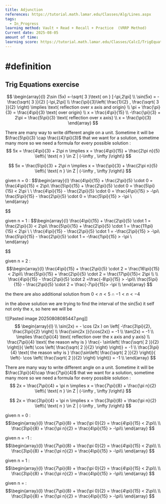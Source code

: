 ```yaml
---
title: Adjunction
references: https://tutorial.math.lamar.edu/Classes/Alg/Lines.aspx
tags:
  - In_Progress
learning method: Vault + Read + Recall + Practice  (VRRP Method)
Current date: 2025-08-05
amount of time: 
learning score: https://tutorial.math.lamar.edu/Classes/CalcI/TrigEquations.aspx
---
```

# #definition 


##  Trig Equations  exercise



$$
\begin{array}{l} 
2\sin (5x) =-\sqrt{ 3 }\text{ on } [-\pi,2\pi] \\
\sin(5x)  =  -\frac{\sqrt{ 3 }}{2} [-\pi,2\pi]  \\
\frac{\pi}{3}\left( \frac{1}{2} , \frac{\sqrt{ 3 }}{2} \right)  \implies \text{ reflection over x axis and origin} \\
  \pi + \frac{\pi}{3}  = \frac{4\pi}{3} \text{  over origin}   \\
x  =   \frac{4\pi}{15}    \\
 -\frac{\pi}{3} + 2\pi =  \frac{5\pi}{3} \text{ reflection over x axis}  \\
x  =    \frac{\pi}{3}   
  \end{array}
$$


There are many way to write different angle on a unit. Sometime it will be $\frac{5\pi}{3} \cap \frac{{4}\pi}{3}$ that we want for a solution, sometime many more so we need  a formula for every possible solution : 
$$
5x =  \frac{4\pi}{3} + 2\pi n  \implies  x =  \frac{4\pi}{15} + \frac{2\pi n}{5}  \left\{ \text{ n } \in Z |  (-\infty , \infty )\right\} 
$$

$$
5x =  \frac{5\pi}{3} + 2\pi n  \implies  x =  \frac{\pi}{3}  + \frac{2\pi n}{5}  \left\{ \text{ n } \in Z |  (-\infty , \infty )\right\} 
$$

given  n  = 0   : 
$$\begin{array}{l}
\frac{4\pi}{15} + \frac{2\pi}{5}  \cdot 0   = \frac{4\pi}{15}  < 2\pi\\
\frac{5\pi}{15}    + \frac{2\pi}{5}  \cdot 0   = \frac{5\pi}{15}  < 2\pi  \\  \\
\frac{4\pi}{15} - \frac{2\pi}{5}  \cdot 0   = \frac{4\pi}{15}  > -\pi\\
\frac{5\pi}{15}    - \frac{2\pi}{5}  \cdot 0   = \frac{5\pi}{15}  > -\pi  \\   
\end{array}
 
$$

given  n  = 1   : 
$$\begin{array}{l}
\frac{4\pi}{15} + \frac{2\pi}{5}  \cdot 1   = \frac{2\pi}{3} < 2\pi\\
\frac{5\pi}{15}    + \frac{2\pi}{5}  \cdot 1   = \frac{11\pi}{15}  < 2\pi  \\  \\
\frac{4\pi}{15} - \frac{2\pi}{5}  \cdot 1   = -\frac{2\pi}{15}   > -\pi\\
\frac{5\pi}{15}    - \frac{2\pi}{5}  \cdot 1   = -\frac{1\pi}{15}  > -\pi  \\   
\end{array}
 
$$




given  n  = 2   : 
$$\begin{array}{l}
\frac{4\pi}{15} + \frac{2\pi}{5}  \cdot 2   = \frac{16\pi}{15}   < 2\pi\\
\frac{5\pi}{15}    + \frac{2\pi}{5}  \cdot 2   = \frac{17\pi}{15}< 2\pi  \\  \\
\frac{4\pi}{15} - \frac{2\pi}{5}  \cdot 2   =\frac{-8\pi}{15}  > -\pi\\
\frac{5\pi}{15}    - \frac{2\pi}{5}  \cdot 2   = \frac{-7\pi}{15}> -\pi  \\   
\end{array}
$$


the there are also additional solution from  $0 <n<5\cap-1<n<-4$ 





in the above solution we are trying to find the interval of the sin(5x) it self not only the x, so here we will be 

![[Pasted image 20250808085447.png]]
$$
\begin{array}{l} \\
\sin(2x)  = - \cos (2x )  on \left[ -\frac{3\pi}{2}, \frac{3\pi}{2}  \right]  \\ 
\frac{\sin(2x  )}{\cos(2x)}  = -1   \\
\tan(2x) =  -1   \\
\implies \frac{\pi}{4} \text{ reflection over the x axis and  y axis} \\
 \frac{7\pi}{4}  \text{ the reason why is } \frac{- \sin\left( \frac{\sqrt{ 2 }}{2} \right)}{   \left( \cos \left( \frac{\sqrt{ 2 }}{2}  \right) \right)}  =  -1 \\
 \frac{3\pi}{4}  \text{ the reason why is } \frac{\sin\left( \frac{\sqrt{ 2 }}{2} \right)}{   \left(- \cos \left( \frac{\sqrt{ 2 }}{2}  \right) \right)}  =  -1 \\
\end{array}
$$



There are many way to write different angle on a unit. Sometime it will be $\frac{3\pi}{4}\cap  \frac{7\pi}{4}$ that we want for a solution, sometime many more so we need  a formula for every possible solution : 
$$
2x =   \frac{7\pi}{4}  + \pi n  \implies  x = \frac{7\pi}{8}   +  \frac{\pi n}{2}   \left\{ \text{ n } \in Z |  (-\infty , \infty )\right\} 
$$

$$
2x =  \frac{3\pi}{4} + \pi n  \implies  x =  \frac{3\pi}{8} + \frac{\pi n}{2}  \left\{ \text{ n } \in Z |  (-\infty , \infty )\right\} 
$$


given  n  = 0   : 
$$\begin{array}{l}
 \frac{7\pi}{8}   +  \frac{\pi 0}{2}   = \frac{4\pi}{15}  < 2\pi\\
 \\  
 \frac{3\pi}{8} + \frac{\pi n}{2} = \frac{4\pi}{15}  > -\pi\\
\end{array}
$$

given  n  = -1   : 
$$\begin{array}{l}
 \frac{7\pi}{8}   +  \frac{\pi 0}{2}   = \frac{4\pi}{15}  < 2\pi\\
 \\  
 \frac{3\pi}{8} + \frac{\pi n}{2} = \frac{4\pi}{15}  > -\pi\\
\end{array}
$$

given  n  = 1  : 
$$\begin{array}{l}
 \frac{7\pi}{8}   +  \frac{\pi 0}{2}   = \frac{4\pi}{15}  < 2\pi\\
 \\  
 \frac{3\pi}{8} + \frac{\pi n}{2} = \frac{4\pi}{15}  > -\pi\\
\end{array}
$$

given  n  =    : 
$$\begin{array}{l}
 \frac{7\pi}{8}   +  \frac{\pi 0}{2}   = \frac{4\pi}{15}  < 2\pi\\
 \\  
 \frac{3\pi}{8} + \frac{\pi n}{2} = \frac{4\pi}{15}  > -\pi\\
\end{array}
$$

